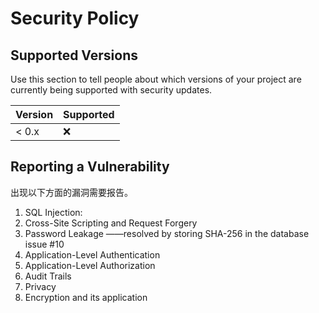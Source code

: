 # Security Policy

## Supported Versions

Use this section to tell people about which versions of your project are
currently being supported with security updates.

| Version | Supported          |
| ------- | ------------------ |
| < 0.x   | :x:                |

## Reporting a Vulnerability
出现以下方面的漏洞需要报告。
1. SQL Injection:
2. Cross-Site Scripting and Request Forgery
3. Password Leakage ——resolved by storing SHA-256 in the database issue #10
4. Application-Level Authentication
5. Application-Level Authorization
6. Audit Trails
7. Privacy
8. Encryption and its application
